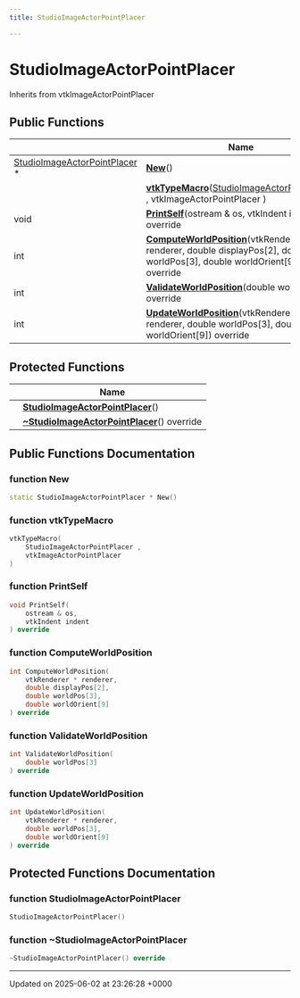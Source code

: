 ```yaml
---
title: StudioImageActorPointPlacer

---
```


# StudioImageActorPointPlacer





Inherits from vtkImageActorPointPlacer

## Public Functions

|                | Name           |
| -------------- | -------------- |
| [StudioImageActorPointPlacer](../Classes/classStudioImageActorPointPlacer.md) * | **[New](../Classes/classStudioImageActorPointPlacer.md#function-new)**() |
| | **[vtkTypeMacro](../Classes/classStudioImageActorPointPlacer.md#function-vtktypemacro)**([StudioImageActorPointPlacer](../Classes/classStudioImageActorPointPlacer.md) , vtkImageActorPointPlacer ) |
| void | **[PrintSelf](../Classes/classStudioImageActorPointPlacer.md#function-printself)**(ostream & os, vtkIndent indent) override |
| int | **[ComputeWorldPosition](../Classes/classStudioImageActorPointPlacer.md#function-computeworldposition)**(vtkRenderer * renderer, double displayPos[2], double worldPos[3], double worldOrient[9]) override |
| int | **[ValidateWorldPosition](../Classes/classStudioImageActorPointPlacer.md#function-validateworldposition)**(double worldPos[3]) override |
| int | **[UpdateWorldPosition](../Classes/classStudioImageActorPointPlacer.md#function-updateworldposition)**(vtkRenderer * renderer, double worldPos[3], double worldOrient[9]) override |

## Protected Functions

|                | Name           |
| -------------- | -------------- |
| | **[StudioImageActorPointPlacer](../Classes/classStudioImageActorPointPlacer.md#function-studioimageactorpointplacer)**() |
| | **[~StudioImageActorPointPlacer](../Classes/classStudioImageActorPointPlacer.md#function-~studioimageactorpointplacer)**() override |

## Public Functions Documentation

### function New

```cpp
static StudioImageActorPointPlacer * New()
```


### function vtkTypeMacro

```cpp
vtkTypeMacro(
    StudioImageActorPointPlacer ,
    vtkImageActorPointPlacer 
)
```


### function PrintSelf

```cpp
void PrintSelf(
    ostream & os,
    vtkIndent indent
) override
```


### function ComputeWorldPosition

```cpp
int ComputeWorldPosition(
    vtkRenderer * renderer,
    double displayPos[2],
    double worldPos[3],
    double worldOrient[9]
) override
```


### function ValidateWorldPosition

```cpp
int ValidateWorldPosition(
    double worldPos[3]
) override
```


### function UpdateWorldPosition

```cpp
int UpdateWorldPosition(
    vtkRenderer * renderer,
    double worldPos[3],
    double worldOrient[9]
) override
```


## Protected Functions Documentation

### function StudioImageActorPointPlacer

```cpp
StudioImageActorPointPlacer()
```


### function ~StudioImageActorPointPlacer

```cpp
~StudioImageActorPointPlacer() override
```


-------------------------------

Updated on 2025-06-02 at 23:26:28 +0000